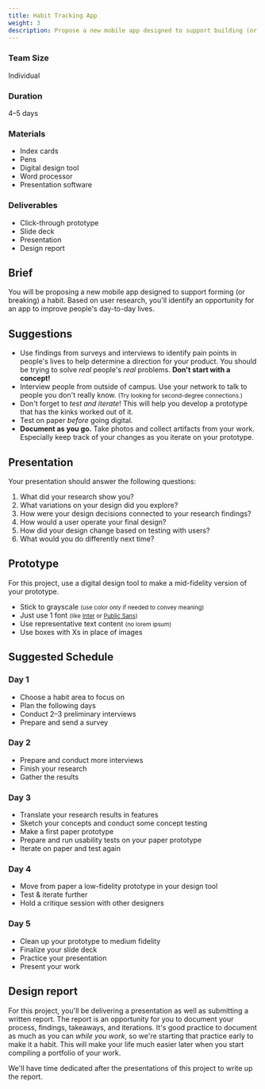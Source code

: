 ```yaml
---
title: Habit Tracking App
weight: 3
description: Propose a new mobile app designed to support building (or breaking) a habit. Based on user research, you'll identify an opportunity for an app to improve people's day-to-day lives.
---
```


<div class="deets row">
  <div>

  ### Team Size

  Individual

  ### Duration

  4–5 days

  </div>

  <div>

  ### Materials

  * Index cards
  * Pens
  * Digital design tool
  * Word processor
  * Presentation software

  </div>

  <div>

  ### Deliverables

  * Click-through prototype
  * Slide deck
  * Presentation
  * Design report

  </div>
</div>

## Brief

You will be proposing a new mobile app designed to support forming (or breaking) a habit. Based on user research, you'll identify an opportunity for an app to improve people's day-to-day lives.

## Suggestions

* Use findings from surveys and interviews to identify pain points in people's lives to help determine a direction for your product. You should be trying to solve *real* people's *real* problems. **Don't start with a concept!**
* Interview people from outside of campus. Use your network to talk to people you don't really know. <small>(Try looking for second-degree connections.)</small>
* Don't forget to *test and iterate*! This will help you develop a prototype that has the kinks worked out of it.
* Test on paper *before* going digital.
* **Document as you go.** Take photos and collect artifacts from your work. Especially keep track of your changes as you iterate on your prototype.

## Presentation

Your presentation should answer the following questions:

1. What did your research show you?
2. What variations on your design did you explore?
3. How were your design decisions connected to your research findings?
4. How would a user operate your final design?
5. How did your design change based on testing with users?
6. What would you do differently next time?

## Prototype

For this project, use a digital design tool to make a mid-fidelity version of your prototype.

* Stick to grayscale <small>(use color only if needed to convey meaning)</small>
* Just use 1 font <small>(like [Inter](https://rsms.me/inter/) or [Public Sans](https://duckduckgo.com/?q=public+sans&t=osx))</small>
* Use representative text content <small>(no lorem ipsum)</small>
* Use boxes with Xs in place of images


## Suggested Schedule

<div class="schedule row full-bleed">
  <div>

  ### Day 1

  * Choose a habit area to focus on
  * Plan the following days
  * Conduct 2–3 preliminary interviews
  * Prepare and send a survey
  </div>
  <div>

  ### Day 2

  * Prepare and conduct more interviews
  * Finish your research
  * Gather the results
  </div>
  <div>

  ### Day 3

  * Translate your research results in features
  * Sketch your concepts and conduct some concept testing
  * Make a first paper prototype
  * Prepare and run usability tests on your paper prototype
  * Iterate on paper and test again
  </div>
  <div>

  ### Day 4

  * Move from paper a low-fidelity prototype in your design tool
  * Test & iterate further
  * Hold a critique session with other designers
  </div>
  <div>

  ### Day 5

  * Clean up your prototype to medium fidelity
  * Finalize your slide deck
  * Practice your presentation
  * Present your work
  </div>
</div>


## Design report

For this project, you'll be delivering a presentation as well as submitting a written report. The report is an opportunity for you to document your process, findings, takeaways, and iterations. It's good practice to document as much as you can *while you work*, so we're starting that practice early to make it a habit. This will make your life much easier later when you start compiling a portfolio of your work.

We'll have time dedicated after the presentations of this project to write up the report.
